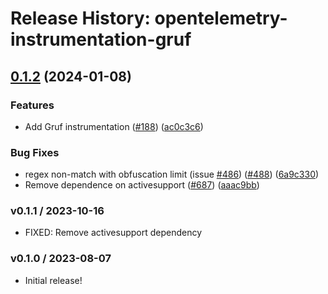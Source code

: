 # Release History: opentelemetry-instrumentation-gruf

## [0.1.2](https://github.com/solarwinds/opentelemetry-ruby-contrib/compare/opentelemetry-instrumentation-gruf-v0.1.1...opentelemetry-instrumentation-gruf/v0.1.2) (2024-01-08)


### Features

* Add Gruf instrumentation ([#188](https://github.com/solarwinds/opentelemetry-ruby-contrib/issues/188)) ([ac0c3c6](https://github.com/solarwinds/opentelemetry-ruby-contrib/commit/ac0c3c698386f623cea00cb4a558f93c5fbeaba1))


### Bug Fixes

* regex non-match with obfuscation limit (issue [#486](https://github.com/solarwinds/opentelemetry-ruby-contrib/issues/486)) ([#488](https://github.com/solarwinds/opentelemetry-ruby-contrib/issues/488)) ([6a9c330](https://github.com/solarwinds/opentelemetry-ruby-contrib/commit/6a9c33088c6c9f39b2bc30247a3ed825553c07d4))
* Remove dependence on activesupport ([#687](https://github.com/solarwinds/opentelemetry-ruby-contrib/issues/687)) ([aaac9bb](https://github.com/solarwinds/opentelemetry-ruby-contrib/commit/aaac9bbe8dc3b28cf0f5963145926f24b02a0e7d))

### v0.1.1 / 2023-10-16

* FIXED: Remove activesupport dependency

### v0.1.0 / 2023-08-07

* Initial release!
